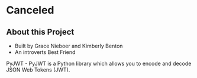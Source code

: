 # Canceled

## About this Project
- Built by Grace Nieboer and Kimberly Benton
- An introverts Best Friend


PyJWT - PyJWT is a Python library which allows you to encode and decode JSON Web Tokens (JWT).



